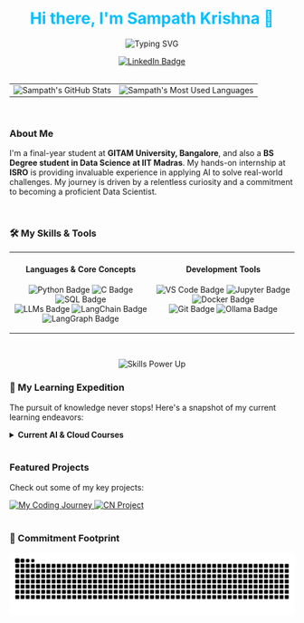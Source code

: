 <div align="center">
 <h1><span style="color:#00BFFF;">Hi there, I'm Sampath Krishna 👋</span></h1>
</div>

<p align="center">
 <img src="https://readme-typing-svg.herokuapp.com?font=Fira+Code&size=17&duration=2000&pause=300&color=FFFFFF&center=true&vCenter=true&width=550&lines=AI+Engineer+in+the+Making...;Exploring+the+World+of+LLMs...;Fourth+year+student+GITAM+University+Bangalore...;BS+Degree+Student+@+IIT+Madras..." alt="Typing SVG" />
</p>

<div align="center">
 <a href="https://linkedin.in/sampath2211" target="blank">
  <img src="https://img.shields.io/badge/LinkedIn-0077B5?style=for-the-badge&logo=linkedin&logoColor=white" alt="LinkedIn Badge" />
 </a>
</div>

<br />

<div align="center">
  <table>
    <tr>
      <td>
        <img src="https://github-readme-stats.vercel.app/api?username=Sampath-2211&show_icons=true&theme=dark&rank_icon=github&hide_border=true&count_private=true" alt="Sampath's GitHub Stats" />
      </td>
      <td>
        <img src="https://github-readme-stats.vercel.app/api/top-langs/?username=Sampath-2211&theme=dark&hide_border=true" alt="Sampath's Most Used Languages" />
      </td>
    </tr>
  </table>
</div>

<br />

<h3><b>About Me</b></h3>
<p>I'm a final-year student at <b>GITAM University, Bangalore</b>, and also a <b>BS Degree student in Data Science at IIT Madras</b>. My hands-on internship at <b>ISRO</b> is providing invaluable experience in applying AI to solve real-world challenges. My journey is driven by a relentless curiosity and a commitment to becoming a proficient Data Scientist.</p>

<br />

<h3><b>🛠️ My Skills & Tools</b></h3> 
<div align="center">
 <table width="90%">
  <tr>
   <td width="50%" valign="top" align="center">
     <h4>Languages & Core Concepts</h4>
       <p>
           <img src="https://img.shields.io/badge/Python-3776AB?style=for-the-badge&logo=python&logoColor=white" alt="Python Badge" />
           <img src="https://img.shields.io/badge/C-00599C?style=for-the-badge&logo=c&logoColor=white" alt="C Badge" />
           <img src="https://img.shields.io/badge/SQL-%234A89DC.svg?style=for-the-badge&logo=postgresql&logoColor=white" alt="SQL Badge" />
           <br>
           <img src="https://img.shields.io/badge/LLMs-000000?style=for-the-badge&logo=openai&logoColor=white" alt="LLMs Badge" />
           <img src="https://img.shields.io/badge/LangChain-000000?style=for-the-badge&logo=langchain&logoColor=white" alt="LangChain Badge" />
           <img src="https://img.shields.io/badge/LangGraph-9A45FF?style=for-the-badge&logo=langchain&logoColor=white" alt="LangGraph Badge" />
       </p>
   </td>
   <td width="50%" valign="top" align="center">
     <h4>Development Tools</h4>
       <p>
           <img src="https://img.shields.io/badge/VS_Code-007ACC?style=for-the-badge&logo=visual-studio-code&logoColor=white" alt="VS Code Badge" />
           <img src="https://img.shields.io/badge/Jupyter-F37626?style=for-the-badge&logo=jupyter&logoColor=white" alt="Jupyter Badge" />
           <img src="https://img.shields.io/badge/Docker-2496ED?style=for-the-badge&logo=docker&logoColor=white" alt="Docker Badge" />
           <br>
           <img src="https://img.shields.io/badge/Git-F05032?style=for-the-badge&logo=git&logoColor=white" alt="Git Badge" />
           <img src="https://img.shields.io/badge/Ollama-000000?style=for-the-badge&logo=llama&logoColor=white" alt="Ollama Badge" />
       </p>
   </td>
  </tr>
 </table>
</div>

<br />

<p align="center">
 <img src="https://readme-typing-svg.herokuapp.com?font=Press+Start+2P&size=9&duration=1100&pause=300&color=00BFFF&center=true&vCenter=true&repeat=true&width=500&height=70&lines=⚡+SAMPATH+POWERING+UP...;🚀+Innovation+████████████+∞%25;🐍+Python+█████████▒▒▒+70%25;🧠+AI%2FML+██████▒▒▒▒▒▒+50%25;🔗+LangGraph+█████▒▒▒▒▒▒▒+40%25;🔗+LangChain+███▒▒▒▒▒▒▒▒▒+20%25;" alt="Skills Power Up" />
</p>

<h3><b>🚀 My Learning Expedition</b></h3>
<p>The pursuit of knowledge never stops! Here's a snapshot of my current learning endeavors:</p>
<details>
 <summary><strong>Current AI & Cloud Courses</strong></summary>
 <ul>
  <li><a href="https://www.coursera.org/learn/generative-ai-for-everyone">Generative AI for Everyone</a> (Coursera)</li>
  <li><a href="https://www.coursera.org/learn/introduction-to-ai">Introduction to AI</a> (IBM on Coursera)</li>
  <li><a href="https://www.udemy.com/course/complete-agentic-ai-bootcamp-with-langgraph-and-langchain/">The Complete Agentic AI Bootcamp</a> (Udemy)</li>
  <li><a href="https://www.cloudskillsboost.google/paths/1951">Generative AI Learning Path</a> (Google Cloud)</li>
  <li><i>Next up: <a href="https://skillbuilder.aws/learning-plan/G8ENMJ5QBE/aws-artificial-intelligence-practitioner-learning-plan/SU2A1EJM1A">AWS AI Practitioner</a> Learning Plan</i></li>
 </ul>
</details>

<br />

<div>
 <h3><b>Featured Projects</b></h3>
 <p>Check out some of my key projects:</p>
 <a href="https://github.com/Sampath-2211/My-Coding-Journey">
  <img src="https://img.shields.io/badge/My_Coding_Journey-3867d6?style=for-the-badge&logo=github&logoColor=white" alt="My Coding Journey" />
 </a>
 <a href="https://github.com/Sampath-2211/CN-Project">
  <img src="https://img.shields.io/badge/CN_Project-3867d6?style=for-the-badge&logo=github&logoColor=white" alt="CN Project" />
 </a>
</div>

<br />

<h3>🎯 Commitment Footprint</h3>
<p align="center">
 <picture>
  <source media="(prefers-color-scheme: dark)" srcset="https://raw.githubusercontent.com/Sampath-2211/Sampath-2211/output/github-contribution-grid-snake-dark.svg" />
  <source media="(prefers-color-scheme: light)" srcset="https://raw.githubusercontent.com/Sampath-2211/Sampath-2211/output/github-contribution-grid-snake.svg" />
  <img alt="Contribution Snake" src="https://raw.githubusercontent.com/Sampath-2211/Sampath-2211/output/github-contribution-grid-snake.svg" />
 </picture>
</p>

